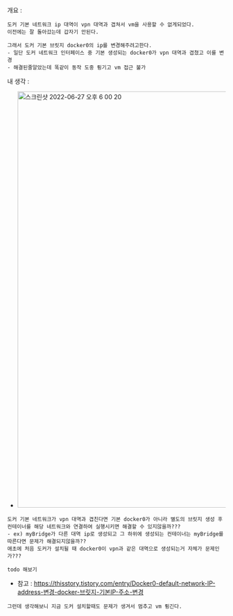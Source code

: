 개요 : 
```
도커 기본 네트워크 ip 대역이 vpn 대역과 겹쳐서 vm을 사용할 수 없게되었다.
이전에는 잘 돌아갔는데 갑자기 안된다.

그래서 도커 기본 브릿지 docker0의 ip를 변경해주려고한다.
- 일단 도커 네트워크 인터페이스 중 기본 생성되는 docker0가 vpn 대역과 겹쳤고 이를 변경
- 해결된줄알았는데 똑같이 동작 도중 튕기고 vm 접근 불가
```
내 생각 :
- <img width="960" alt="스크린샷 2022-06-27 오후 6 00 20" src="https://user-images.githubusercontent.com/62214428/175901641-5e789d22-8b3b-4e19-827d-a4649b422a1e.png">
```
도커 기본 네트워크가 vpn 대역과 겹친다면 기본 docker0가 아니라 별도의 브릿지 생성 후 컨테이너를 해당 네트워크와 연결하여 실행시키면 해결할 수 있지않을까???
- ex) myBridge가 다른 대역 ip로 생성되고 그 하위에 생성되는 컨테이너는 myBridge를 따른다면 문제가 해결되지않을까??
애초에 처음 도커가 설치될 때 docker0이 vpn과 같은 대역으로 생성되는거 자체가 문제인가???

todo 해보기
```


- 참고 : https://thisstory.tistory.com/entry/Docker0-default-network-IP-address-변경-docker-브릿지-기본IP-주소-변경
```
그런데 생각해보니 지금 도커 설치할때도 문제가 생겨서 멈추고 vm 튕긴다.
```
